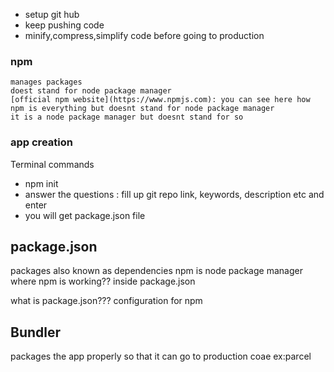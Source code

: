  -   setup git hub 
 -  keep pushing code
 -  minify,compress,simplify code before going to production

 ### npm 
    manages packages
    doest stand for node package manager 
    [official npm website](https://www.npmjs.com): you can see here how npm is everything but doesnt stand for node package manager
    it is a node package manager but doesnt stand for so 


### app creation
Terminal commands
- npm init
- answer the questions : fill up git repo link, keywords, description etc and enter
- you will get package.json file


## package.json 
packages also known as dependencies 
npm is node package manager
where npm is working??
inside package.json 


what is package.json???
configuration for npm



## Bundler 
packages the app properly so that it can go to production coae
ex:parcel





 